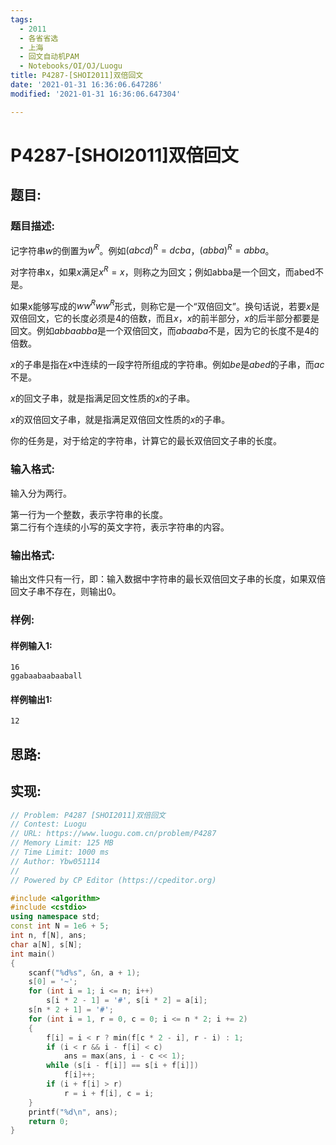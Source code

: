 ```yaml
---
tags: 
  - 2011
  - 各省省选
  - 上海
  - 回文自动机PAM
  - Notebooks/OI/OJ/Luogu
title: P4287-[SHOI2011]双倍回文
date: '2021-01-31 16:36:06.647286'
modified: '2021-01-31 16:36:06.647304'

---
```

# P4287-[SHOI2011]双倍回文
## 题目:
### 题目描述:
记字符串$w$的倒置为$w^R$。例如$(abcd)^R=dcba$，$(abba)^R=abba$。

对字符串x，如果$x$满足$x^R=x$，则称之为回文；例如abba是一个回文，而abed不是。

如果x能够写成的$ww^Rww^R$形式，则称它是一个“双倍回文”。换句话说，若要$x$是双倍回文，它的长度必须是$4$的倍数，而且$x$，$x$的前半部分，$x$的后半部分都要是回文。例如$abbaabba$是一个双倍回文，而$abaaba$不是，因为它的长度不是4的倍数。

$x$的子串是指在$x$中连续的一段字符所组成的字符串。例如$be$是$abed$的子串，而$ac$不是。

$x$的回文子串，就是指满足回文性质的$x$的子串。

$x$的双倍回文子串，就是指满足双倍回文性质的$x$的子串。

你的任务是，对于给定的字符串，计算它的最长双倍回文子串的长度。
### 输入格式:
输入分为两行。

第一行为一个整数，表示字符串的长度。  
第二行有个连续的小写的英文字符，表示字符串的内容。
### 输出格式:
输出文件只有一行，即：输入数据中字符串的最长双倍回文子串的长度，如果双倍回文子串不存在，则输出$0$。
### 样例:
#### 样例输入1:
```
16
ggabaabaabaaball
```
#### 样例输出1:
```
12
```
## 思路:

## 实现:
```cpp
// Problem: P4287 [SHOI2011]双倍回文
// Contest: Luogu
// URL: https://www.luogu.com.cn/problem/P4287
// Memory Limit: 125 MB
// Time Limit: 1000 ms
// Author: Ybw051114
//
// Powered by CP Editor (https://cpeditor.org)

#include <algorithm>
#include <cstdio>
using namespace std;
const int N = 1e6 + 5;
int n, f[N], ans;
char a[N], s[N];
int main()
{
    scanf("%d%s", &n, a + 1);
    s[0] = '~';
    for (int i = 1; i <= n; i++)
        s[i * 2 - 1] = '#', s[i * 2] = a[i];
    s[n * 2 + 1] = '#';
    for (int i = 1, r = 0, c = 0; i <= n * 2; i += 2)
    {
        f[i] = i < r ? min(f[c * 2 - i], r - i) : 1;
        if (i < r && i - f[i] < c)
            ans = max(ans, i - c << 1);
        while (s[i - f[i]] == s[i + f[i]])
            f[i]++;
        if (i + f[i] > r)
            r = i + f[i], c = i;
    }
    printf("%d\n", ans);
    return 0;
}
```
